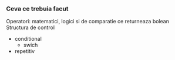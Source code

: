 ### Ceva ce trebuia facut

Operatori: matematici, logici si de comparatie ce returneaza bolean
Structura de control
* conditional
  * swich
* repetitiv
